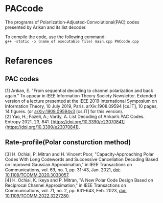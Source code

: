 # PACcode  

The programs of Polarlization-Adjusted-Convolutional(PAC) codes presented by Arikan and its list decoder.   

To compile the code, use the following command:  
`g++ -static -o (name of executable file) main.cpp PACcode.cpp`


# Refarences
## PAC codes  
[1] Arıkan, E. "From sequential decoding to channel polarization and back again." To appear in IEEE Information Theory Society Newsletter. Extended version of a lecture presented at the IEEE 2019 International Symposium on Information Theory, 10 July 2019, Paris. arXiv:1908.09594 [cs.IT], 10 pages, 14 figures. (or [arXiv:1908.09594v3](https://arxiv.org/abs/1908.09594) [cs.IT] for this version).  
[2] Yao, H.; Fazeli, A.; Vardy, A. List Decoding of Arıkan’s PAC Codes. Entropy 2021, 23, 841. [https://doi.org/10.3390/e23070841](https://doi.org/10.3390/e23070841).  
## Rate-profile(Polar consturction method)  
[3] H. Ochiai, P. Mitran and H. Vincent Poor, "Capacity-Approaching Polar Codes With Long Codewords and Successive Cancellation Decoding Based on Improved Gaussian Approximation," in IEEE Transactions on Communications, vol. 69, no. 1, pp. 31-43, Jan. 2021, [doi: 10.1109/TCOMM.2020.3030057](https://ieeexplore.ieee.org/document/9220133).  
[4] H. Ochiai, K. Ikeya and P. Mitran, "A New Polar Code Design Based on Reciprocal Channel Approximation," in IEEE Transactions on Communications, vol. 71, no. 2, pp. 631-643, Feb. 2023, [doi: 10.1109/TCOMM.2022.3227280](https://ieeexplore.ieee.org/document/9973389).


